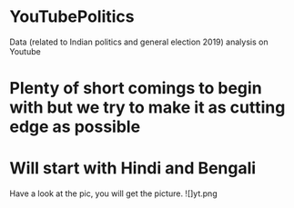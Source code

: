 
# YouTubePolitics
Data (related to Indian politics and general election 2019) analysis on Youtube 



# Plenty of short comings to begin with but we try to make it as cutting edge as possible
# Will start with Hindi and Bengali

Have a look at the pic, you will get the picture.
![]yt.png

